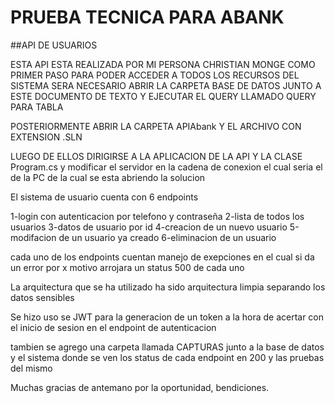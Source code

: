 # PRUEBA TECNICA PARA ABANK

##API DE USUARIOS

ESTA API ESTA REALIZADA POR MI PERSONA CHRISTIAN MONGE 
COMO PRIMER PASO PARA PODER ACCEDER A TODOS LOS RECURSOS DEL SISTEMA SERA NECESARIO ABRIR LA CARPETA BASE DE DATOS JUNTO A ESTE DOCUMENTO DE TEXTO
Y EJECUTAR EL QUERY LLAMADO QUERY PARA TABLA 

POSTERIORMENTE ABRIR LA CARPETA APIAbank Y EL ARCHIVO CON EXTENSION .SLN 

LUEGO DE ELLOS DIRIGIRSE A LA APLICACION DE LA API Y LA CLASE Program.cs y modificar el servidor en la cadena de conexion el cual seria el de la PC 
de la cual se esta abriendo la solucion

El sistema de usuario cuenta con 6 endpoints

1-login con autenticacion por telefono y contraseña
2-lista de todos los usuarios
3-datos de usuario por id
4-creacion de un nuevo usuario
5-modifacion de un usuario ya creado
6-eliminacion de un usuario 

cada uno de los endpoints cuentan manejo de exepciones en el cual si da un error por x motivo arrojara un status 500 de cada uno

La arquitectura que se ha utilizado ha sido arquitectura limpia separando los datos sensibles 

Se hizo uso se JWT para la generacion de un token a la hora de acertar con el inicio de sesion en el endpoint de autenticacion 

tambien se agrego una carpeta llamada CAPTURAS junto a la base de datos y el sistema donde se ven los status de cada endpoint en 200 y las pruebas del mismo


Muchas gracias de antemano por la oportunidad, bendiciones.
